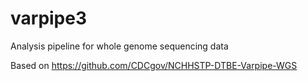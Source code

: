 # varpipe3
Analysis pipeline for whole genome sequencing data

Based on https://github.com/CDCgov/NCHHSTP-DTBE-Varpipe-WGS
